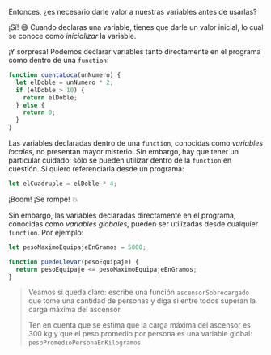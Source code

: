 Entonces, ¿es necesario darle valor a nuestras variables antes de usarlas?

¡Sí! :smile: Cuando declaras una variable, tienes que darle un valor inicial, lo cual se conoce como _inicializar_ la variable.

¡Y sorpresa! Podemos declarar variables tanto directamente en el programa como dentro de una `function`:

```javascript
function cuentaLoca(unNumero) {
  let elDoble = unNumero * 2;
  if (elDoble > 10) {
    return elDoble;
  } else {
    return 0;
  }
}
```

Las variables declaradas dentro de una `function`, conocidas como _variables locales_, no presentan mayor misterio. Sin embargo, hay que tener un particular cuidado: sólo se pueden utilizar dentro de la `function` en cuestión. Si quiero referenciarla desde un programa:

```javascript
let elCuadruple = elDoble * 4;
```

¡Boom! ¡Se rompe! :collision:

Sin embargo, las variables declaradas directamente en el programa, conocidas como _variables globales_, pueden ser utilizadas desde cualquier `function`. Por ejemplo:

```javascript
let pesoMaximoEquipajeEnGramos = 5000;

function puedeLlevar(pesoEquipaje) {
  return pesoEquipaje <= pesoMaximoEquipajeEnGramos;
}
```

> Veamos si queda claro: escribe una función `ascensorSobrecargado` que tome una cantidad de personas y diga si entre todos superan la carga máxima del ascensor.
> 
> Ten en cuenta que se estima que la carga máxima del ascensor es 300 kg y que el peso promedio por persona es una variable global: `pesoPromedioPersonaEnKilogramos`.

